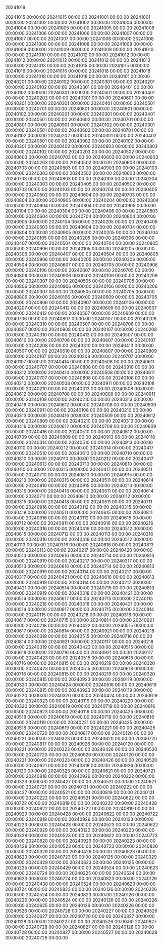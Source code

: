 20241019

20241015 00:00:00
20241015 00:00:00
20241001 00:00:00
20241001 00:00:00
20241002 00:00:00
20241002 00:00:00
20241004 00:00:00
20241004 00:00:00
20241005 00:00:00
20241005 00:00:00
20241006 00:00:00
20241006 00:00:00
20241006 00:00:00
20241007 00:00:00
20241007 00:00:00
20241007 00:00:00
20241008 00:00:00
20241008 00:00:00
20241008 00:00:00
20241008 00:00:00
20241008 00:00:00
20241009 00:00:00
20241009 00:00:00
20241009 00:00:00
20241010 00:00:00
20241010 00:00:00
20241012 00:00:00
20241012 00:00:00
20241012 00:00:00
20241012 00:00:00
20241012 00:00:00
20241013 00:00:00
20241013 00:00:00
20241015 00:00:00
20241015 00:00:00
20241016 00:00:00
20241016 00:00:00
20241018 00:00:00
20241018 00:00:00
20241018 00:00:00
20241018 00:00:00
20240101 00:00:00
20240201 00:00:00
20240102 00:00:00
20240301 00:00:00
20240201 00:00:00
20240102 00:00:00
20240301 00:00:00
20240401 00:00:00
20240102 00:00:00
20240301 00:00:00
20240501 00:00:00
20240401 00:00:00
20240202 00:00:00
20240301 00:00:00
20240601 00:00:00
20240201 00:00:00
20240301 00:00:00
20240401 00:00:00
20240501 00:00:00
20240701 00:00:00
20240801 00:00:00
20240901 00:00:00
20240102 00:00:00
20240201 00:00:00
20240301 00:00:00
20240401 00:00:00
20240501 00:00:00
20240602 00:00:00
20240701 00:00:00
20240801 00:00:00
20240901 00:00:00
20240102 00:00:00
20240301 00:00:00
20240501 00:00:00
20240602 00:00:00
20240701 00:00:00
20240102 00:00:00
20240202 00:00:00
20240301 00:00:00
20240402 00:00:00
20240501 00:00:00
20240902 00:00:00
20240102 00:00:00
20240301 00:00:00
20240402 00:00:00
20240603 00:00:00
20240803 00:00:00
20240102 00:00:00
20240203 00:00:00
20240502 00:00:00
20240603 00:00:00
20240703 00:00:00
20240803 00:00:00
20240903 00:00:00
20240203 00:00:00
20240502 00:00:00
20240603 00:00:00
20240703 00:00:00
20240803 00:00:00
20240903 00:00:00
20240103 00:00:00
20240303 00:00:00
20240502 00:00:00
20240603 00:00:00
20240703 00:00:00
20240803 00:00:00
20240103 00:00:00
20240204 00:00:00
20240303 00:00:00
20240405 00:00:00
20240502 00:00:00
20240703 00:00:00
20240103 00:00:00
20240204 00:00:00
20240405 00:00:00
20240502 00:00:00
20240604 00:00:00
20240703 00:00:00
20240804 00:00:00
20240905 00:00:00
20240204 00:00:00
20240304 00:00:00
20240604 00:00:00
20240804 00:00:00
20240905 00:00:00
20240104 00:00:00
20240304 00:00:00
20240406 00:00:00
20240503 00:00:00
20240604 00:00:00
20240704 00:00:00
20240804 00:00:00
20240905 00:00:00
20240104 00:00:00
20240205 00:00:00
20240406 00:00:00
20240503 00:00:00
20240604 00:00:00
20240704 00:00:00
20240804 00:00:00
20240905 00:00:00
20240205 00:00:00
20240704 00:00:00
20240105 00:00:00
20240205 00:00:00
20240306 00:00:00
20240407 00:00:00
20240504 00:00:00
20240704 00:00:00
20240805 00:00:00
20240906 00:00:00
20240105 00:00:00
20240205 00:00:00
20240306 00:00:00
20240407 00:00:00
20240504 00:00:00
20240805 00:00:00
20240906 00:00:00
20240205 00:00:00
20240306 00:00:00
20240504 00:00:00
20240607 00:00:00
20240705 00:00:00
20240906 00:00:00
20240106 00:00:00
20240607 00:00:00
20240705 00:00:00
20240806 00:00:00
20240906 00:00:00
20240106 00:00:00
20240206 00:00:00
20240307 00:00:00
20240505 00:00:00
20240705 00:00:00
20240806 00:00:00
20240906 00:00:00
20240106 00:00:00
20240206 00:00:00
20240307 00:00:00
20240505 00:00:00
20240705 00:00:00
20240806 00:00:00
20240106 00:00:00
20240609 00:00:00
20240705 00:00:00
20240806 00:00:00
20240907 00:00:00
20240106 00:00:00
20240207 00:00:00
20240412 00:00:00
20240609 00:00:00
20240907 00:00:00
20240412 00:00:00
20240507 00:00:00
20240609 00:00:00
20240706 00:00:00
20240807 00:00:00
20240107 00:00:00
20240208 00:00:00
20240310 00:00:00
20240507 00:00:00
20240706 00:00:00
20240807 00:00:00
20240908 00:00:00
20240107 00:00:00
20240208 00:00:00
20240310 00:00:00
20240413 00:00:00
20240507 00:00:00
20240610 00:00:00
20240706 00:00:00
20240807 00:00:00
20240107 00:00:00
20240208 00:00:00
20240310 00:00:00
20240413 00:00:00
20240507 00:00:00
20240610 00:00:00
20240807 00:00:00
20240909 00:00:00
20240107 00:00:00
20240208 00:00:00
20240707 00:00:00
20240107 00:00:00
20240414 00:00:00
20240508 00:00:00
20240611 00:00:00
20240707 00:00:00
20240808 00:00:00
20240910 00:00:00
20240312 00:00:00
20240414 00:00:00
20240508 00:00:00
20240611 00:00:00
20240707 00:00:00
20240808 00:00:00
20240108 00:00:00
20240210 00:00:00
20240508 00:00:00
20240911 00:00:00
20240108 00:00:00
20240210 00:00:00
20240313 00:00:00
20240508 00:00:00
20240612 00:00:00
20240708 00:00:00
20240809 00:00:00
20240911 00:00:00
20240108 00:00:00
20240210 00:00:00
20240313 00:00:00
20240416 00:00:00
20240612 00:00:00
20240708 00:00:00
20240809 00:00:00
20240911 00:00:00
20240108 00:00:00
20240210 00:00:00
20240313 00:00:00
20240416 00:00:00
20240509 00:00:00
20240612 00:00:00
20240809 00:00:00
20240210 00:00:00
20240313 00:00:00
20240416 00:00:00
20240612 00:00:00
20240709 00:00:00
20240809 00:00:00
20240416 00:00:00
20240510 00:00:00
20240612 00:00:00
20240709 00:00:00
20240809 00:00:00
20240913 00:00:00
20240110 00:00:00
20240314 00:00:00
20240510 00:00:00
20240913 00:00:00
20240110 00:00:00
20240212 00:00:00
20240314 00:00:00
20240417 00:00:00
20240510 00:00:00
20240613 00:00:00
20240710 00:00:00
20240810 00:00:00
20240110 00:00:00
20240212 00:00:00
20240417 00:00:00
20240613 00:00:00
20240710 00:00:00
20240810 00:00:00
20240110 00:00:00
20240315 00:00:00
20240417 00:00:00
20240511 00:00:00
20240710 00:00:00
20240810 00:00:00
20240915 00:00:00
20240213 00:00:00
20240315 00:00:00
20240511 00:00:00
20240614 00:00:00
20240810 00:00:00
20240915 00:00:00
20240213 00:00:00
20240315 00:00:00
20240418 00:00:00
20240511 00:00:00
20240614 00:00:00
20240711 00:00:00
20240810 00:00:00
20240112 00:00:00
20240315 00:00:00
20240418 00:00:00
20240511 00:00:00
20240711 00:00:00
20240916 00:00:00
20240112 00:00:00
20240315 00:00:00
20240418 00:00:00
20240511 00:00:00
20240615 00:00:00
20240811 00:00:00
20240916 00:00:00
20240112 00:00:00
20240615 00:00:00
20240712 00:00:00
20240811 00:00:00
20240916 00:00:00
20240216 00:00:00
20240316 00:00:00
20240419 00:00:00
20240512 00:00:00
20240615 00:00:00
20240712 00:00:00
20240113 00:00:00
20240216 00:00:00
20240316 00:00:00
20240419 00:00:00
20240512 00:00:00
20240113 00:00:00
20240316 00:00:00
20240616 00:00:00
20240813 00:00:00
20240113 00:00:00
20240217 00:00:00
20240420 00:00:00
20240513 00:00:00
20240616 00:00:00
20240714 00:00:00
20240813 00:00:00
20240919 00:00:00
20240217 00:00:00
20240317 00:00:00
20240513 00:00:00
20240616 00:00:00
20240714 00:00:00
20240813 00:00:00
20240919 00:00:00
20240114 00:00:00
20240217 00:00:00
20240317 00:00:00
20240421 00:00:00
20240616 00:00:00
20240813 00:00:00
20240919 00:00:00
20240114 00:00:00
20240217 00:00:00
20240421 00:00:00
20240514 00:00:00
20240715 00:00:00
20240813 00:00:00
20240919 00:00:00
20240318 00:00:00
20240421 00:00:00
20240514 00:00:00
20240617 00:00:00
20240715 00:00:00
20240115 00:00:00
20240218 00:00:00
20240318 00:00:00
20240421 00:00:00
20240514 00:00:00
20240617 00:00:00
20240715 00:00:00
20240814 00:00:00
20240115 00:00:00
20240218 00:00:00
20240318 00:00:00
20240617 00:00:00
20240715 00:00:00
20240814 00:00:00
20240921 00:00:00
20240218 00:00:00
20240422 00:00:00
20240515 00:00:00
20240617 00:00:00
20240814 00:00:00
20240921 00:00:00
20240218 00:00:00
20240319 00:00:00
20240515 00:00:00
20240716 00:00:00
20240814 00:00:00
20240921 00:00:00
20240117 00:00:00
20240218 00:00:00
20240319 00:00:00
20240423 00:00:00
20240515 00:00:00
20240618 00:00:00
20240716 00:00:00
20240921 00:00:00
20240117 00:00:00
20240423 00:00:00
20240515 00:00:00
20240618 00:00:00
20240716 00:00:00
20240815 00:00:00
20240219 00:00:00
20240320 00:00:00
20240423 00:00:00
20240515 00:00:00
20240618 00:00:00
20240716 00:00:00
20240815 00:00:00
20240219 00:00:00
20240320 00:00:00
20240815 00:00:00
20240923 00:00:00
20240119 00:00:00
20240320 00:00:00
20240424 00:00:00
20240516 00:00:00
20240619 00:00:00
20240815 00:00:00
20240923 00:00:00
20240119 00:00:00
20240220 00:00:00
20240320 00:00:00
20240424 00:00:00
20240619 00:00:00
20240923 00:00:00
20240119 00:00:00
20240220 00:00:00
20240320 00:00:00
20240619 00:00:00
20240719 00:00:00
20240816 00:00:00
20240923 00:00:00
20240119 00:00:00
20240425 00:00:00
20240518 00:00:00
20240619 00:00:00
20240719 00:00:00
20240816 00:00:00
20240119 00:00:00
20240221 00:00:00
20240425 00:00:00
20240518 00:00:00
20240619 00:00:00
20240221 00:00:00
20240425 00:00:00
20240720 00:00:00
20240817 00:00:00
20240120 00:00:00
20240221 00:00:00
20240323 00:00:00
20240620 00:00:00
20240720 00:00:00
20240817 00:00:00
20240926 00:00:00
20240120 00:00:00
20240221 00:00:00
20240323 00:00:00
20240426 00:00:00
20240520 00:00:00
20240720 00:00:00
20240926 00:00:00
20240120 00:00:00
20240221 00:00:00
20240323 00:00:00
20240426 00:00:00
20240520 00:00:00
20240621 00:00:00
20240818 00:00:00
20240926 00:00:00
20240120 00:00:00
20240323 00:00:00
20240621 00:00:00
20240721 00:00:00
20240818 00:00:00
20240926 00:00:00
20240222 00:00:00
20240323 00:00:00
20240427 00:00:00
20240521 00:00:00
20240621 00:00:00
20240721 00:00:00
20240121 00:00:00
20240222 00:00:00
20240427 00:00:00
20240521 00:00:00
20240819 00:00:00
20240121 00:00:00
20240222 00:00:00
20240521 00:00:00
20240622 00:00:00
20240722 00:00:00
20240819 00:00:00
20240222 00:00:00
20240428 00:00:00
20240622 00:00:00
20240722 00:00:00
20240819 00:00:00
20240929 00:00:00
20240428 00:00:00
20240622 00:00:00
20240722 00:00:00
20240819 00:00:00
20240929 00:00:00
20240123 00:00:00
20240223 00:00:00
20240428 00:00:00
20240523 00:00:00
20240622 00:00:00
20240929 00:00:00
20240123 00:00:00
20240223 00:00:00
20240328 00:00:00
20240523 00:00:00
20240622 00:00:00
20240723 00:00:00
20240820 00:00:00
20240929 00:00:00
20240223 00:00:00
20240429 00:00:00
20240523 00:00:00
20240723 00:00:00
20240820 00:00:00
20240329 00:00:00
20240429 00:00:00
20240523 00:00:00
20240623 00:00:00
20240723 00:00:00
20240125 00:00:00
20240329 00:00:00
20240429 00:00:00
20240623 00:00:00
20240125 00:00:00
20240225 00:00:00
20240429 00:00:00
20240524 00:00:00
20240623 00:00:00
20240724 00:00:00
20240225 00:00:00
20240524 00:00:00
20240623 00:00:00
20240724 00:00:00
20240823 00:00:00
20240126 00:00:00
20240430 00:00:00
20240524 00:00:00
20240623 00:00:00
20240724 00:00:00
20240823 00:00:00
20240126 00:00:00
20240226 00:00:00
20240524 00:00:00
20240823 00:00:00
20240126 00:00:00
20240226 00:00:00
20240524 00:00:00
20240126 00:00:00
20240226 00:00:00
20240625 00:00:00
20240126 00:00:00
20240226 00:00:00
20240526 00:00:00
20240728 00:00:00
20240227 00:00:00
20240526 00:00:00
20240627 00:00:00
20240728 00:00:00
20240827 00:00:00
20240128 00:00:00
20240227 00:00:00
20240526 00:00:00
20240627 00:00:00
20240728 00:00:00
20240827 00:00:00
20240128 00:00:00
20240728 00:00:00
20240827 00:00:00
20240527 00:00:00
20240628 00:00:00
20240728 00:00:00